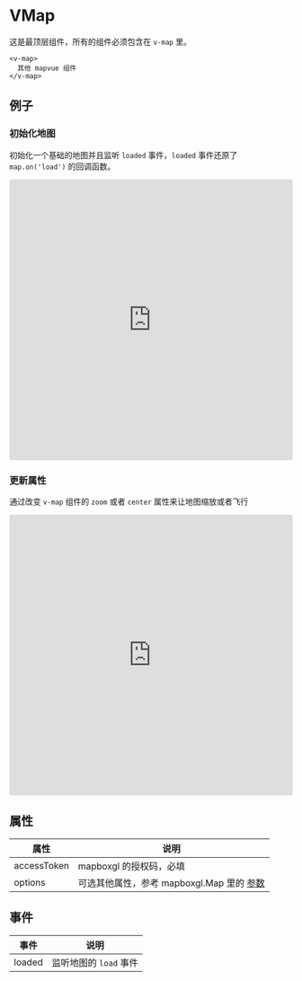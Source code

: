 # VMap

这是最顶层组件，所有的组件必须包含在 `v-map` 里。

```
<v-map>
  其他 mapvue 组件
</v-map>
```

## 例子

### 初始化地图

初始化一个基础的地图并且监听 `loaded` 事件，`loaded` 事件还原了 `map.on('load')` 的回调函数。

<iframe src="https://codesandbox.io/embed/vmap-examples-mnqjgn?fontsize=14&hidenavigation=1&initialpath=%2Fvmap%2Fbasic&module=%2Fsrc%2Fviews%2Fvmap%2FBasicMap.vue&theme=dark"
     style="width:100%; height:500px; border:0; border-radius: 4px; overflow:hidden;"
     title="vmap examples"
     allow="accelerometer; ambient-light-sensor; camera; encrypted-media; geolocation; gyroscope; hid; microphone; midi; payment; usb; vr; xr-spatial-tracking"
     sandbox="allow-forms allow-modals allow-popups allow-presentation allow-same-origin allow-scripts"
   ></iframe>

### 更新属性

通过改变 `v-map` 组件的 `zoom` 或者 `center` 属性来让地图缩放或者飞行

<iframe src="https://codesandbox.io/embed/vmap-examples-mnqjgn?fontsize=14&hidenavigation=1&initialpath=%2Fvmap%2Fflyzoom&module=%2Fsrc%2Fviews%2Fvmap%2FFlyZoom.vue&theme=dark"
     style="width:100%; height:500px; border:0; border-radius: 4px; overflow:hidden;"
     title="vmap examples"
     allow="accelerometer; ambient-light-sensor; camera; encrypted-media; geolocation; gyroscope; hid; microphone; midi; payment; usb; vr; xr-spatial-tracking"
     sandbox="allow-forms allow-modals allow-popups allow-presentation allow-same-origin allow-scripts"
   ></iframe>

## 属性

| 属性        | 说明                                                                                                      |
| ----------- | --------------------------------------------------------------------------------------------------------- |
| accessToken | mapboxgl 的授权码，必填                                                                                   |
| options     | 可选其他属性，参考 mapboxgl.Map 里的 [参数](https://docs.mapbox.com/mapbox-gl-js/api/map/#map-parameters) |

## 事件

| 事件   | 说明                   |
| ------ | ---------------------- |
| loaded | 监听地图的 `load` 事件 |
